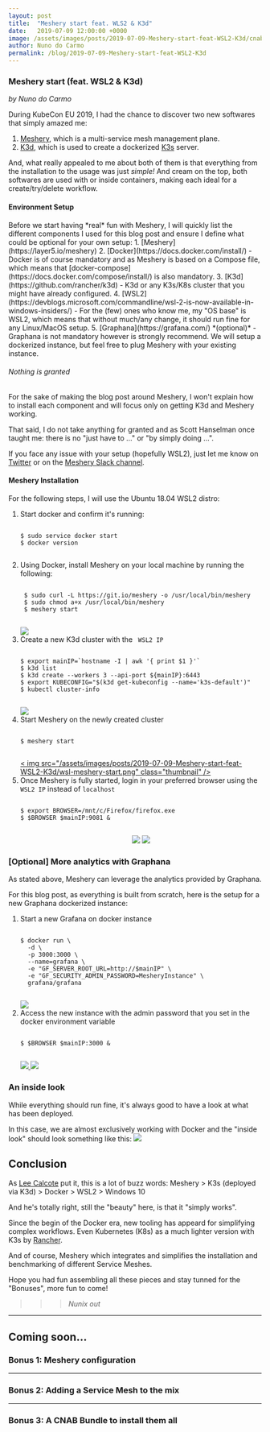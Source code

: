 ```yaml
---
layout: post
title:  "Meshery start feat. WLS2 & K3d"
date:   2019-07-09 12:00:00 +0000
image: /assets/images/posts/2019-07-09-Meshery-start-feat-WSL2-K3d/cnab-logo.jpg
author: Nuno do Carmo
permalink: /blog/2019-07-09-Meshery-start-feat-WSL2-K3d
---
```

### Meshery start (feat. WSL2 & K3d)
*by Nuno do Carmo*

During KubeCon EU 2019, I had the chance to discover two new softwares that simply amazed me:
1. [Meshery](https://layer5.io/meshery), which is a multi-service mesh management plane.
2. [K3d](https://github.com/rancher/k3d), which is used to create a dockerized [K3s](https://k3s.io) server.

And, what really appealed to me about both of them is that everything from the installation to the usage was just *simple!*
And cream on the top, both softwares are used with or inside containers, making each ideal for a create/try/delete workflow.

<h4>Environment Setup</h4>
Before we start having *real* fun with Meshery, I will quickly list the different components I used for this blog post and ensure I define what could be optional for your own setup:
1. [Meshery](https://layer5.io/meshery)
2. [Docker](https://docs.docker.com/install/) 
 - Docker is of course mandatory and as Meshery is based on a Compose file, which means that [docker-compose](https://docs.docker.com/compose/install/) is also mandatory.
3. [K3d](https://github.com/rancher/k3d) 
 - K3d or any K3s/K8s cluster that you might have already configured.
4. [WSL2](https://devblogs.microsoft.com/commandline/wsl-2-is-now-available-in-windows-insiders/)
 - For the (few) ones who know me, my "OS base" is WSL2, which means that without much/any change, it should run fine for any Linux/MacOS setup.
5. [Graphana](https://grafana.com/) *(optional)*
 - Graphana is not mandatory however is strongly recommend. We will setup a dockerized instance, but feel free to plug Meshery with your existing instance.

<h6> Nothing is granted </h6>
For the sake of making the blog post around Meshery, I won't explain how to install each component and will focus only on getting K3d and Meshery working.

That said, I do not take anything for granted and as Scott Hanselman once taught me: there is no "just have to ..." or "by simply doing ...".

If you face any issue with your setup (hopefully WSL2), just let me know on [Twitter](https://twitter.com/nunixtech) or on the [Meshery Slack channel](http://slack.layer5.io).

<h4>Meshery Installation</h4>
For the following steps, I will use the Ubuntu 18.04 WSL2 distro:

<ol>
<li> Start docker and confirm it's running:
<div class="highlight highlight-source-shell">
    <pre><code>
$ sudo service docker start
$ docker version
    </code></pre>
</div> 
</li>
<li> Using Docker, install Meshery on your local machine by running the following:
<div class="highlight highlight-source-shell">
    <pre><code>
 $ sudo curl -L https://git.io/meshery -o /usr/local/bin/meshery
 $ sudo chmod a+x /usr/local/bin/meshery
 $ meshery start
    </code></pre>
</div>
<div class="thumbnail"><a href="/assets/images/posts/2019-07-09-Meshery-start-feat-WSL2-K3d/wsl-docker-start.png"><img src="/assets/images/posts/2019-07-09-Meshery-start-feat-WSL2-K3d/wsl-docker-start.png" class="thumbnail" /></a></div>
</li>
<li> Create a new K3d cluster with the <code> WSL2 IP </code>
<div class="highlight highlight-source-shell">
    <pre><code>
$ export mainIP=`hostname -I | awk '{ print $1 }'`
$ k3d list
$ k3d create --workers 3 --api-port ${mainIP}:6443
$ export KUBECONFIG="$(k3d get-kubeconfig --name='k3s-default')"
$ kubectl cluster-info
    </code></pre>
</div>
<a href="/assets/images/posts/2019-07-09-Meshery-start-feat-WSL2-K3d/wsl-k3d-start.png">
    <img src="/assets/images/posts/2019-07-09-Meshery-start-feat-WSL2-K3d/wsl-k3d-start.png" class="thumbnail" /></a>
</li>
<li> Start Meshery on the newly created cluster
<div class="highlight highlight-source-shell">
    <pre><code>
$ meshery start
    </code></pre>
</div>
<a href="/assets/images/posts/2019-07-09-Meshery-start-feat-WSL2-K3d/wsl-meshery-start.png"><
    img src="/assets/images/posts/2019-07-09-Meshery-start-feat-WSL2-K3d/wsl-meshery-start.png" class="thumbnail" /></a>
</li>
<li> Once Meshery is fully started, login in your preferred browser using the <code>WSL2 IP</code> instead of <code>localhost</code>
<div class="highlight highlight-source-shell">
    <pre><code>
$ export BROWSER=/mnt/c/Firefox/firefox.exe
$ $BROWSER $mainIP:9081 &
    </code></pre>
</div>
<p align="center">
    <a href="/assets/images/posts/2019-07-09-Meshery-start-feat-WSL2-K3d/wsl-meshery-login.png">
        <img src="/assets/images/posts/2019-07-09-Meshery-start-feat-WSL2-K3d/wsl-meshery-login.png" class="thumbnail"  /></a>
    <a href="/assets/images/posts/2019-07-09-Meshery-start-feat-WSL2-K3d/wsl-meshery-login-success.png">
    <img src="/assets/images/posts/2019-07-09-Meshery-start-feat-WSL2-K3d/wsl-meshery-login-success.png" class="thumbnail" /></a>
</p>
</li>
</ol>

### [Optional] More analytics with Graphana
As stated above, Meshery can leverage the analytics provided by Graphana.

For this blog post, as everything is built from scratch, here is the setup for a new Graphana dockerized instance:
<ol>
<li>Start a new Grafana on docker instance
<div class="highlight highlight-source-shell">
    <pre><code>
$ docker run \
  -d \
  -p 3000:3000 \
  --name=grafana \
  -e "GF_SERVER_ROOT_URL=http://$mainIP" \
  -e "GF_SECURITY_ADMIN_PASSWORD=MesheryInstance" \
  grafana/grafana
    </code></pre>
</div>
<a href="/assets/images/posts/2019-07-09-Meshery-start-feat-WSL2-K3d/wsl-grafana-start.png">
    <img src="/assets/images/posts/2019-07-09-Meshery-start-feat-WSL2-K3d/wsl-grafana-start.png" class="thumbnail">
</a>
</li>
<li>Access the new instance with the admin password that you set in the docker environment variable
<div class="highlight highlight-source-shell">
    <pre><code>
$ $BROWSER $mainIP:3000 &
    </code></pre>
</div>
<a href="/assets/images/posts/2019-07-09-Meshery-start-feat-WSL2-K3d/wsl-grafana-login.png">
    <img src="/assets/images/posts/2019-07-09-Meshery-start-feat-WSL2-K3d/wsl-grafana-login.png" class="thumbnail" />
</a>
<a href="/assets/images/posts/2019-07-09-Meshery-start-feat-WSL2-K3d/wsl-grafana-login-success.png">
    <img src="/assets/images/posts/2019-07-09-Meshery-start-feat-WSL2-K3d/wsl-grafana-login-success.png" class="thumbnail" />
</a>
</li>
</ol>

### An inside look
While everything should run fine, it's always good to have a look at what has been deployed.

In this case, we are almost exclusively working with Docker and the "inside look" should look something like this:
<a href="/assets/images/posts/2019-07-09-Meshery-start-feat-WSL2-K3d/wsl-meshery-complete.png">
    <img src="/assets/images/posts/2019-07-09-Meshery-start-feat-WSL2-K3d/wsl-meshery-complete.png" class="thumbnail" />
</a>

## Conclusion
As [Lee Calcote](https://twitter.com/lcalcote) put it, this is a lot of buzz words: Meshery > K3s (deployed via K3d) > Docker > WSL2 > Windows 10

And he's totally right, still the "beauty" here, is that it "simply works".

Since the begin of the Docker era, new tooling has appeard for simplifying complex workflows.
Even Kubernetes (K8s) as a much lighter version with K3s by [Rancher](https://rancher.com).

And of course, Meshery which integrates and simplifies the installation and benchmarking of different Service Meshes.

Hope you had fun assembling all these pieces and stay tunned for the "Bonuses", more fun to come!

> > > *Nunix out*

---
## Coming soon...
### Bonus 1: Meshery configuration
---
### Bonus 2: Adding a Service Mesh to the mix
---
### Bonus 3: A CNAB Bundle to install them all
